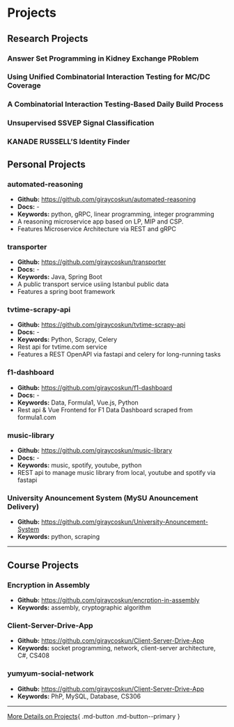 # **Projects**

## **Research Projects**

### Answer Set Programming in Kidney Exchange PRoblem

### Using Unified Combinatorial Interaction Testing for MC/DC Coverage

### A Combinatorial Interaction Testing-Based Daily Build Process

### Unsupervised SSVEP Signal Classification

### KANADE RUSSELL’S Identity Finder

## **Personal Projects**

### automated-reasoning
- **Github:** <https://github.com/giraycoskun/automated-reasoning>
- **Docs:** -
- **Keywords:** python, gRPC, linear programming, integer programming   
- A reasoning microservice app based on LP, MIP and CSP.
- Features Microservice Architecture via REST and gRPC

### transporter
- **Github:** <https://github.com/giraycoskun/transporter>
- **Docs:** -
- **Keywords:** Java, Spring Boot
- A public transport service usiing Istanbul public data
- Features a spring boot framework

### tvtime-scrapy-api
- **Github:** <https://github.com/giraycoskun/tvtime-scrapy-api>
- **Docs:** -
- **Keywords:** Python, Scrapy, Celery
- Rest api for tvtime.com service
- Features a REST OpenAPI via fastapi and celery for long-running tasks

### f1-dashboard
- **Github:** <https://github.com/giraycoskun/f1-dashboard>
- **Docs:** -
- **Keywords:** Data, Formula1, Vue.js, Python
- Rest api & Vue Frontend for F1 Data Dashboard scraped from formula1.com

### music-library
- **Github:** <https://github.com/giraycoskun/music-library>
- **Docs:** -
- **Keywords:** music, spotify, youtube, python
- REST api to manage music library from local, youtube and spotify via fastapi 

### University Anouncement System (MySU Anouncement Delivery)

- **Github:** <https://github.com/giraycoskun/University-Anouncement-System>
- **Keywords:** python, scraping 

---

## **Course Projects**

### Encryption in Assembly
- **Github:** <https://github.com/giraycoskun/encrption-in-assembly>
- **Keywords:** assembly, cryptographic algorithm

### Client-Server-Drive-App
- **Github:** <https://github.com/giraycoskun/Client-Server-Drive-App>
- **Keywords:** socket programming, network, client-server architecture, C#, CS408

### yumyum-social-network
- **Github:** <https://github.com/giraycoskun/Client-Server-Drive-App>
- **Keywords:** PhP, MySQL, Database, CS306

---

[More Details on Projects](projects/){ .md-button .md-button--primary }
